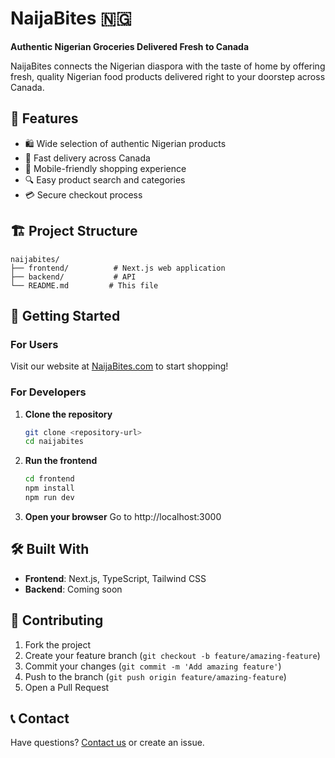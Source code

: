 # NaijaBites 🇳🇬

**Authentic Nigerian Groceries Delivered Fresh to Canada**

NaijaBites connects the Nigerian diaspora with the taste of home by offering fresh, quality Nigerian food products delivered right to your doorstep across Canada.

## 🌟 Features

- 🛍️ Wide selection of authentic Nigerian products
- 🚚 Fast delivery across Canada
- 📱 Mobile-friendly shopping experience
- 🔍 Easy product search and categories
- 💳 Secure checkout process

## 🏗️ Project Structure

```
naijabites/
├── frontend/          # Next.js web application
├── backend/           # API
└── README.md         # This file
```

## 🚀 Getting Started

### For Users

Visit our website at [NaijaBites.com](https://naijabites.com) to start shopping!

### For Developers

1. **Clone the repository**

   ```bash
   git clone <repository-url>
   cd naijabites
   ```

2. **Run the frontend**

   ```bash
   cd frontend
   npm install
   npm run dev
   ```

3. **Open your browser**
   Go to http://localhost:3000

## 🛠️ Built With

- **Frontend**: Next.js, TypeScript, Tailwind CSS
- **Backend**: Coming soon

## 🤝 Contributing

1. Fork the project
2. Create your feature branch (`git checkout -b feature/amazing-feature`)
3. Commit your changes (`git commit -m 'Add amazing feature'`)
4. Push to the branch (`git push origin feature/amazing-feature`)
5. Open a Pull Request

## 📞 Contact

Have questions? [Contact us](mailto:contact@naijabites.com) or create an issue.

